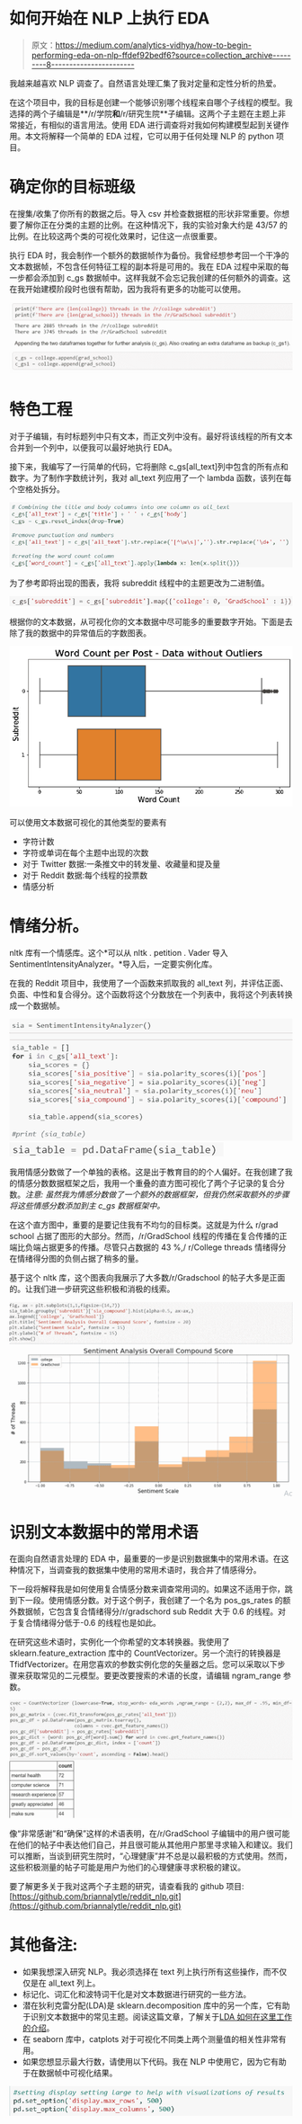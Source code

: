 # 如何开始在 NLP 上执行 EDA

> 原文：<https://medium.com/analytics-vidhya/how-to-begin-performing-eda-on-nlp-ffdef92bedf6?source=collection_archive---------8----------------------->

我越来越喜欢 NLP 调查了。自然语言处理汇集了我对定量和定性分析的热爱。

在这个项目中，我的目标是创建一个能够识别哪个线程来自哪个子线程的模型。我选择的两个子编辑是**/r/学院**和**/r/研究生院**子编辑。这两个子主题在主题上非常接近，有相似的语言用法。使用 EDA 进行调查将对我如何构建模型起到关键作用。本文将解释一个简单的 EDA 过程，它可以用于任何处理 NLP 的 python 项目。

# **确定你的目标班级**

在搜集/收集了你所有的数据之后。导入 csv 并检查数据框的形状非常重要。你想要了解你正在分类的主题的比例。在这种情况下，我的实验对象大约是 43/57 的比例。在比较这两个类的可视化效果时，记住这一点很重要。

执行 EDA 时，我会制作一个额外的数据帧作为备份。我曾经想参考回一个干净的文本数据帧，不包含任何特征工程的副本将是可用的。我在 EDA 过程中采取的每一步都会添加到 c_gs 数据帧中。这样我就不会忘记我创建的任何额外的调查。这在我开始建模阶段时也很有帮助，因为我将有更多的功能可以使用。

![](img/394ac17f7eff2580ee05c92d5e7ad00f.png)

# **特色工程**

对于子编辑，有时标题列中只有文本，而正文列中没有。最好将该线程的所有文本合并到一个列中，以便我可以最好地执行 EDA。

接下来，我编写了一行简单的代码，它将删除 c_gs[all_text]列中包含的所有点和数字。为了制作字数统计列，我对 all_text 列应用了一个 lambda 函数，该列在每个空格处拆分。

![](img/b3f84b66997b37b06383ecd0a36d87cc.png)

为了参考即将出现的图表，我将 subreddit 线程中的主题更改为二进制值。

![](img/3ec7a69871c7becc0527b7f2ecb068ac.png)

根据你的文本数据，从可视化你的文本数据中尽可能多的重要数字开始。下面是去除了我的数据中的异常值后的字数图表。

![](img/5e58c590a2b83143b41622e9227d1cc8.png)

可以使用文本数据可视化的其他类型的要素有

*   字符计数
*   字符或单词在每个主题中出现的次数
*   对于 Twitter 数据:一条推文中的转发量、收藏量和提及量
*   对于 Reddit 数据:每个线程的投票数
*   情感分析

# **情绪分析。**

nltk 库有一个情感库。这个*可以从 nltk . petition . Vader 导入 SentimentIntensityAnalyzer。*导入后，一定要实例化库。

在我的 Reddit 项目中，我使用了一个函数来抓取我的 all_text 列，并评估正面、负面、中性和复合得分。这个函数将这个分数放在一个列表中，我将这个列表转换成一个数据帧。

![](img/bec060e58e663267a9d76f4988f177dc.png)![](img/b64bc7aa5538aa2319833f55884cd101.png)

我用情感分数做了一个单独的表格。这是出于教育目的的个人偏好。在我创建了我的情感分数数据框架之后，我用一个重叠的直方图可视化了两个子记录的复合分数。*注意:* *虽然我为情感分数做了一个额外的数据框架，但我仍然采取额外的步骤将这些情感分数添加到主 c_gs 数据框架中。*

在这个直方图中，重要的是要记住我有不均匀的目标类。这就是为什么 r/grad school 占据了图形的大部分。然而，/r/GradSchool 线程的传播在复合传播的正端比负端占据更多的传播。尽管只占数据的 43 %,/ r/College threads 情绪得分在情绪得分图的负侧占据了稍多的量。

基于这个 nltk 库，这个图表向我展示了大多数/r/Gradschool 的帖子大多是正面的。让我们进一步研究这些积极和消极的线索。

![](img/1d5eec0f29c76f3962815db569d528b6.png)

# **识别文本数据中的常用术语**

在面向自然语言处理的 EDA 中，最重要的一步是识别数据集中的常用术语。在这种情况下，当调查我的数据集中使用的常用术语时，我合并了情感得分。

下一段将解释我是如何使用复合情感分数来调查常用词的。如果这不适用于你，跳到下一段。使用情感分数。对于这个例子，我创建了一个名为 pos_gs_rates 的额外数据帧，它包含复合情绪得分/r/gradschord sub Reddit 大于 0.6 的线程。对于复合情绪得分低于-0.6 的线程也是如此。

在研究这些术语时，实例化一个你希望的文本转换器。我使用了 sklearn.feature_extraction 库中的 CountVectorizer。另一个流行的转换器是 TfidfVectorizer。在用您喜欢的参数实例化您的矢量器之后。您可以采取以下步骤来获取常见的二元模型。要更改要搜索的术语的长度，请编辑 ngram_range 参数。

![](img/6c6ab3fea2f145a6659ca075abe53a76.png)

像“非常感谢”和“确保”这样的术语表明，在/r/GradSchool 子编辑中的用户很可能在他们的帖子中表达他们自己，并且很可能从其他用户那里寻求输入和建议。我们可以推断，当谈到研究生院时，“心理健康”并不总是以最积极的方式使用。然而，这些积极测量的帖子可能是用户为他们的心理健康寻求积极的建议。

要了解更多关于我对这两个子主题的研究，请查看我的 github 项目:[https://github.com/briannalytle/reddit_nlp.git](https://github.com/briannalytle/reddit_nlp.git)

# **其他备注:**

*   如果我想深入研究 NLP。我必须选择在 text 列上执行所有这些操作，而不仅仅是在 all_text 列上。
*   标记化、词汇化和波特词干化是对文本数据进行研究的一些方法。
*   潜在狄利克雷分配(LDA)是 sklearn.decomposition 库中的另一个库，它有助于识别文本数据中的常见主题。阅读这篇文章，了解关于[LDA 如何在这里工作的介绍](/@lettier/how-does-lda-work-ill-explain-using-emoji-108abf40fa7d)。
*   在 seaborn 库中，catplots 对于可视化不同类上两个测量值的相关性非常有用。
*   如果您想显示最大行数，请使用以下代码。我在 NLP 中使用它，因为它有助于在数据帧中可视化结果。

![](img/04748e805a5edf61d85032299db99486.png)